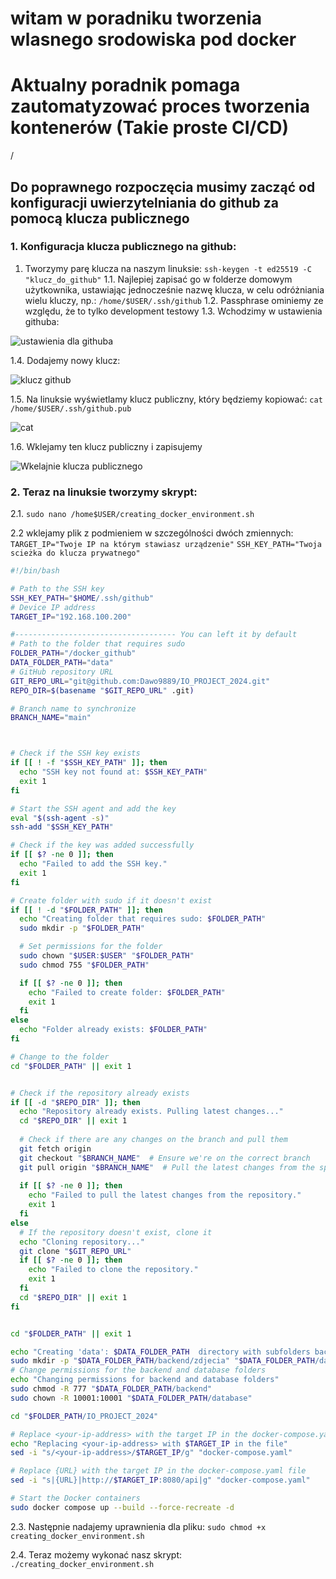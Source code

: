# witam w poradniku tworzenia wlasnego srodowiska pod docker
# Aktualny poradnik pomaga zautomatyzować proces tworzenia kontenerów (Takie proste CI/CD)
/
## Do poprawnego rozpoczęcia musimy zacząć od konfiguracji uwierzytelniania do github za pomocą klucza publicznego
### 1. Konfiguracja klucza publicznego na github:
1. Tworzymy parę klucza na naszym linuksie: 
``` ssh-keygen -t ed25519 -C "klucz_do_github" ``` 
1.1. Najlepiej zapisać go w folderze domowym użytkownika, ustawiając jednocześnie nazwę klucza, w celu odróżniania wielu kluczy, np.: 
``` /home/$USER/.ssh/github ``` 
1.2. Passphrase ominiemy ze względu, że to tylko development testowy
1.3. Wchodzimy w ustawienia githuba:

![ustawienia dla githuba](/assets/github-settings.png)

1.4. Dodajemy nowy klucz: 

![klucz github](/assets/github-settings-new-key.png)

1.5. Na linuksie wyświetlamy klucz publiczny, który będziemy kopiować:
``` cat /home/$USER/.ssh/github.pub ```  

![cat](/assets/cat-pub-key.png)

1.6. Wklejamy ten klucz publiczny i zapisujemy

![Wkelajnie klucza publicznego](/assets/pasting_key.png)

### 2. Teraz na linuksie tworzymy skrypt:
2.1.  ```sudo nano /home$USER/creating_docker_environment.sh ```

2.2 wklejamy plik z podmieniem w szczególności dwóch zmiennych:
``` TARGET_IP="Twoje IP na którym stawiasz urządzenie" ```
``` SSH_KEY_PATH="Twoja scieżka do klucza prywatnego" ```

``` bash
#!/bin/bash

# Path to the SSH key
SSH_KEY_PATH="$HOME/.ssh/github"
# Device IP address
TARGET_IP="192.168.100.200"

#------------------------------------ You can left it by default
# Path to the folder that requires sudo
FOLDER_PATH="/docker_github"
DATA_FOLDER_PATH="data"
# GitHub repository URL
GIT_REPO_URL="git@github.com:Dawo9889/IO_PROJECT_2024.git"
REPO_DIR=$(basename "$GIT_REPO_URL" .git)

# Branch name to synchronize
BRANCH_NAME="main"



# Check if the SSH key exists
if [[ ! -f "$SSH_KEY_PATH" ]]; then
  echo "SSH key not found at: $SSH_KEY_PATH"
  exit 1
fi

# Start the SSH agent and add the key
eval "$(ssh-agent -s)"
ssh-add "$SSH_KEY_PATH"

# Check if the key was added successfully
if [[ $? -ne 0 ]]; then
  echo "Failed to add the SSH key."
  exit 1
fi

# Create folder with sudo if it doesn't exist
if [[ ! -d "$FOLDER_PATH" ]]; then
  echo "Creating folder that requires sudo: $FOLDER_PATH"
  sudo mkdir -p "$FOLDER_PATH"

  # Set permissions for the folder
  sudo chown "$USER:$USER" "$FOLDER_PATH"
  sudo chmod 755 "$FOLDER_PATH"

  if [[ $? -ne 0 ]]; then
    echo "Failed to create folder: $FOLDER_PATH"
    exit 1
  fi
else
  echo "Folder already exists: $FOLDER_PATH"
fi

# Change to the folder
cd "$FOLDER_PATH" || exit 1


# Check if the repository already exists
if [[ -d "$REPO_DIR" ]]; then
  echo "Repository already exists. Pulling latest changes..."
  cd "$REPO_DIR" || exit 1
  
  # Check if there are any changes on the branch and pull them
  git fetch origin
  git checkout "$BRANCH_NAME"  # Ensure we're on the correct branch
  git pull origin "$BRANCH_NAME"  # Pull the latest changes from the specified branch
  
  if [[ $? -ne 0 ]]; then
    echo "Failed to pull the latest changes from the repository."
    exit 1
  fi
else
  # If the repository doesn't exist, clone it
  echo "Cloning repository..."
  git clone "$GIT_REPO_URL"
  if [[ $? -ne 0 ]]; then
    echo "Failed to clone the repository."
    exit 1
  fi
  cd "$REPO_DIR" || exit 1
fi


cd "$FOLDER_PATH" || exit 1

echo "Creating 'data': $DATA_FOLDER_PATH  directory with subfolders backend and database..."
sudo mkdir -p "$DATA_FOLDER_PATH/backend/zdjecia" "$DATA_FOLDER_PATH/database"
# Change permissions for the backend and database folders
echo "Changing permissions for backend and database folders"
sudo chmod -R 777 "$DATA_FOLDER_PATH/backend"
sudo chown -R 10001:10001 "$DATA_FOLDER_PATH/database"

cd "$FOLDER_PATH/IO_PROJECT_2024"

# Replace <your-ip-address> with the target IP in the docker-compose.yaml file
echo "Replacing <your-ip-address> with $TARGET_IP in the file"
sed -i "s/<your-ip-address>/$TARGET_IP/g" "docker-compose.yaml"

# Replace {URL} with the target IP in the docker-compose.yaml file
sed -i "s|{URL}|http://$TARGET_IP:8080/api|g" "docker-compose.yaml"

# Start the Docker containers
sudo docker compose up --build --force-recreate -d

```


2.3. Następnie nadajemy uprawnienia dla pliku: 
```sudo chmod +x creating_docker_environment.sh```

2.4. Teraz możemy wykonać nasz skrypt: 
``` ./creating_docker_environment.sh ```
<!-- 
## 1.1 Wrzucamy nasze pliki z git-a na jakiejś urządzenie typu terminal, maszyna wirtualna itd.

### Na tym branchu są już utworzone pliki Dockerfile oraz Docker-Compose

## 1.2 Następnie logujemy się na nasz terminal i tworzymy strukture katalogów projektu

## 1.2.1 truktura folderu /Frontend/web/Album/album

![alt text](image-3.png)

### Struktura folderu /Backend
![alt text](image-1.png)

## 1.2.2 Tworzymy strukture katalogów dla kontenera bazy danych

```
/
 IO-PROJ-DATA
    backend
        zdjecia
    database
        data
        log
        secrets

```

### Nadajemy Uprawnienia: 

` sudo chown -R 10001:10001 /IO-PROJ-DATA/database/data /IO-PROJ-DATA/database/log /IO-PROJ-DATA/database/secrets `

### I uruchamiamy kontener z baza tym poleceniem 

```
docker run -e 'ACCEPT_EULA=Y' -e 'MSSQL_SA_PASSWORD={your_password}' \
-p 1433:1433 \
-v /IO-PROJ-DATA/database/data:/var/opt/mssql/data \
-v /IO-PROJ-DATA/database/log:/var/opt/mssql/log \
-v /IO-PROJ-DATA/database/secrets:/var/opt/mssql/secrets \
-d mcr.microsoft.com/mssql/server:2022-latest
```

## 1.3 Kolejnym krokiem bedzie utworzenie bazy danych

### 1.3.1 Przechodzimy do visual studio i zmieniamy connection string 

```
"DockerConnection": "Server=<your_device_IP>,1433;Database=ProjectIO;User Id=sa;Password={your_password};Encrypt=True;TrustServerCertificate=True;"
```

### 1.3.2 Wykonujemy migracje i aktualizacje bazy

```
add-migration init
update-database
```
### Jeśli w konsoli managera pakietów nuget pojawi się taki wpis 
![alt text](image-2.png)
## To oznacza, że wszystko dobrze zostało wykonane

## 1.3.3 Na tym etapie kończymy pracę z Visual Studio

### Na serwerze wykonujemy polecenie:

`docker ps`

#### I usuwamy kontener z bazą danych poleceniem

`docker rm <ID-KONTENERA>`

## 1.5 Na zdalnym urządzeniu tam gdzie mamy nasze pliki projektu twrzymy plik docker-compose 

```
version: "3.8"
services:
  database:
   image: 'mcr.microsoft.com/mssql/server:2022-latest'
   environment:
      - ACCEPT_EULA=Y
      - MSSQL_SA_PASSWORD={your_strong_password}
   volumes:
      - /IO-PROJ-DATA/database/data:/var/opt/mssql/data
      - /IO-PROJ-DATA/database/log:/var/opt/mssql/log
      - /IO-PROJ-DATA/database/secrets:/var/opt/mssql/secrets
   ports:
    - 1433:1433
  backend:
    build: ./Backend
    environment:
     - DATABASE_IP=<YOUR-DEVICE-IP>
    ports:
      - 8080:8080
    volumes:
      - /IO-PROJ-DATA/backend/zdjecia:/app/zdjecia
    restart: always
  frontend:
    build:
     context: ./Frontend/web/Album/album/
     args:
      DOCKER_ENV_FRONT_URL: "<YOUR-DEVICE-IP>"
    ports:
      - 3001:3000
    restart: always
    depends_on:
      - backend
```

### Zostanie utworzony nowy obraz aplikacji backednowej i frontendowej z baza danych zaciagnie dane z folderow

#### A na koniec uruchamiamy stos

```
docker compose up --build --detach
``` -->
